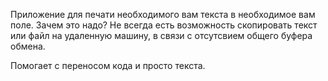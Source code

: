 Приложение для печати необходимого вам текста в необходимое вам поле.
Зачем это надо?
Не всегда есть возможность скопировать текст или файл на удаленную машину, в связи с отсутсвием общего буфера обмена.

Помогает с переносом кода и просто текста. 
